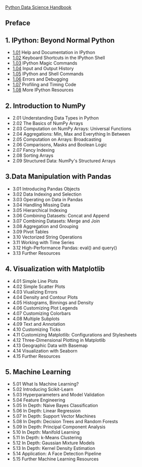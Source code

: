 [Python Data Science Handbook](https://jakevdp.github.io/PythonDataScienceHandbook/)


## Preface

## 1. IPython: Beyond Normal Python
* [1.01](https://jakevdp.github.io/PythonDataScienceHandbook/01.01-help-and-documentation.html) Help and Documentation in IPython
* [1.02](https://jakevdp.github.io/PythonDataScienceHandbook/01.02-shell-keyboard-shortcuts.html) Keyboard Shortcuts in the IPython Shell
* [1.03](https://jakevdp.github.io/PythonDataScienceHandbook/01.03-magic-commands.html) IPython Magic Commands
* [1.04](https://jakevdp.github.io/PythonDataScienceHandbook/01.04-input-output-history.html) Input and Output History
* [1.05](https://jakevdp.github.io/PythonDataScienceHandbook/01.05-ipython-and-shell-commands.html) IPython and Shell Commands
* [1.06](https://jakevdp.github.io/PythonDataScienceHandbook/01.06-errors-and-debugging.html) Errors and Debugging
* [1.07](https://jakevdp.github.io/PythonDataScienceHandbook/01.07-timing-and-profiling.html) Profiling and Timing Code
* [1.08](https://jakevdp.github.io/PythonDataScienceHandbook/01.08-more-ipython-resources.html) More IPython Resources

## 2. Introduction to NumPy
* 2.01 Understanding Data Types in Python
* 2.02 The Basics of NumPy Arrays
* 2.03 Computation on NumPy Arrays: Universal Functions
* 2.04 Aggregations: Min, Max and Everything In Between
* 2.05 Computation on Arrays: Broadcasting
* 2.06 Comparisons, Masks and Boolean Logic
* 2.07 Fancy Indexing
* 2.08 Sorting Arrays
* 2.09 Structured Data: NumPy's Structured Arrays

## 3.Data Manipulation with Pandas
* 3.01 Introducing Pandas Objects
* 3.02 Data Indexing and Selection
* 3.03 Operating on Data in Pandas
* 3.04 Handling Missing Data
* 3.05 Hierarchical Indexing
* 3.06 Combining Datasets: Concat and Append
* 3.07 Combining Datasets: Merge and Join
* 3.08 Aggregation and Grouping
* 3.09 Pivot Tables
* 3.10 Vectorized String Operations
* 3.11 Working with Time Series
* 3.12 High-Performance Pandas: eval() and query()
* 3.13 Further Resources

## 4. Visualization with Matplotlib
* 4.01 Simple Line Plots
* 4.02 Simple Scatter Plots
* 4.03 Viualizing Errors
* 4.04 Density and Contour Plots
* 4.05 Histograms, Binnings and Density
* 4.06 Customizing Plot Legends
* 4.07 Customizing Colorbars
* 4.08 Multiple Subplots
* 4.09 Text and Annotation
* 4.10 Customizing Ticks
* 4.11 Customizing Matplotlib: Configurations and Stylesheets
* 4.12 Three-Dimensional Plotting in Matplotlib
* 4.13 Geographic Data with Basemap
* 4.14 Visualization with Seaborn
* 4.15 Further Resources


## 5. Machine Learning
* 5.01 What Is Machine Learning?
* 5.02 Introducing Scikit-Learn
* 5.03 Hyperparameters and Model Validation
* 5.04 Feature Engineering
* 5.05 In Depth: Naive Bayes Classification
* 5.06 In Depth: Linear Regression
* 5.07 In Depth: Support Vector Machines
* 5.08 In Depth: Decision Trees and Random Forests
* 5.09 In Depth: Principal Component Analysis
* 5.10 In Depth: Manifold Learning
* 5.11 In Depth: k-Means Clustering
* 5.12 In Depth: Gaussian Mixture Models
* 5.13 In Depth: Kernel Density Estimation
* 5.14 Application: A Face Detection Pipeline
* 5.15 Further Machine Learning Resources

